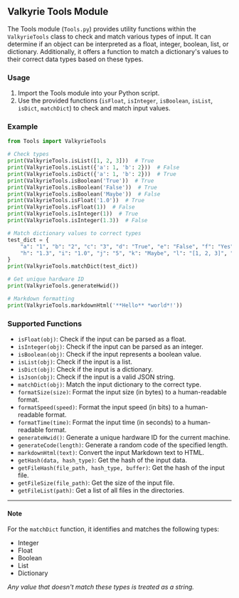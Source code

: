 ## Valkyrie Tools Module

The Tools module (`Tools.py`) provides utility functions within the `ValkyrieTools` class to check and match various types of input. It can determine if an object can be interpreted as a float, integer, boolean, list, or dictionary. Additionally, it offers a function to match a dictionary's values to their correct data types based on these types.

### Usage

1. Import the Tools module into your Python script.
2. Use the provided functions (`isFloat`, `isInteger`, `isBoolean`, `isList`, `isDict`, `matchDict`) to check and match input values.

### Example

```python
from Tools import ValkyrieTools

# Check types
print(ValkyrieTools.isList([1, 2, 3]))  # True
print(ValkyrieTools.isList({'a': 1, 'b': 2}))  # False
print(ValkyrieTools.isDict({'a': 1, 'b': 2}))  # True
print(ValkyrieTools.isBoolean('True'))  # True
print(ValkyrieTools.isBoolean('False'))  # True
print(ValkyrieTools.isBoolean('Maybe'))  # False
print(ValkyrieTools.isFloat('1.0'))  # True
print(ValkyrieTools.isFloat(1))  # False
print(ValkyrieTools.isInteger(1))  # True
print(ValkyrieTools.isInteger(1.3))  # False

# Match dictionary values to correct types
test_dict = {
    "a": "1", "b": "2", "c": "3", "d": "True", "e": "False", "f": "Yes", "g": "No",
    "h": "1.3", "i": "1.0", "j": "5", "k": "Maybe", "l": "[1, 2, 3]", "m": "{'a': 1, 'b': 2}"
}
print(ValkyrieTools.matchDict(test_dict))

# Get unique hardware ID
print(ValkyrieTools.generateHwid())

# Markdown formatting
print(ValkyrieTools.markdownHtml('**Hello** *world*!'))

```

### Supported Functions

- `isFloat(obj)`: Check if the input can be parsed as a float.
- `isInteger(obj)`: Check if the input can be parsed as an integer.
- `isBoolean(obj)`: Check if the input represents a boolean value.
- `isList(obj)`: Check if the input is a list.
- `isDict(obj)`: Check if the input is a dictionary.
- `isJson(obj)`: Check if the input is a valid JSON string.
- `matchDict(obj)`: Match the input dictionary to the correct type.
- `formatSize(size)`: Format the input size (in bytes) to a human-readable format.
- `formatSpeed(speed)`: Format the input speed (in bits) to a human-readable format.
- `formatTime(time)`: Format the input time (in seconds) to a human-readable format.
- `generateHwid()`: Generate a unique hardware ID for the current machine.
- `generateCode(length)`: Generate a random code of the specified length.
- `markdownHtml(text)`: Convert the input Markdown text to HTML.
- `getHash(data, hash_type)`: Get the hash of the input data.
- `getFileHash(file_path, hash_type, buffer)`: Get the hash of the input file.
- `getFileSize(file_path)`: Get the size of the input file.
- `getFileList(path)`: Get a list of all files in the directories.

---

#### Note

For the `matchDict` function, it identifies and matches the following types:
- Integer
- Float
- Boolean
- List
- Dictionary

*Any value that doesn't match these types is treated as a string.*
